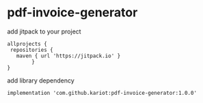 # pdf-invoice-generator

add jitpack to your project
```
allprojects {
 repositories {
   maven { url 'https://jitpack.io' }
		}
}
  ```
add library dependency
```
implementation 'com.github.kariot:pdf-invoice-generator:1.0.0'

  ```
  
